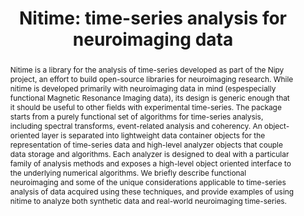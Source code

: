 ---
title: 'Nitime: time-series analysis for neuroimaging data'
abstract: >-
  Nitime is a library for the analysis of time-series developed as part of the
  Nipy project, an effort to build open-source libraries for neuroimaging
  research. While nitime is developed primarily with neuroimaging data in mind
  (espespecially functional Magnetic Resonance Imaging data), its design is
  generic enough that it should be useful to other fields with experimental
  time-series. The package starts from a purely functional set of algorithms for
  time-series analysis, including spectral transforms, event-related analysis and
  coherency. An object-oriented layer is separated into lightweight data
  container objects for the representation of time-series data and high-level
  analyzer objects that couple data storage and algorithms. Each analyzer is
  designed to deal with a particular family of analysis methods and exposes a
  high-level object oriented interface to the underlying numerical algorithms.
  We briefly describe functional neuroimaging and some of the unique
  considerations applicable to time-series analysis of data acquired using these
  techniques, and provide examples of using nitime to analyze both synthetic data
  and real-world neuroimaging time-series.
---